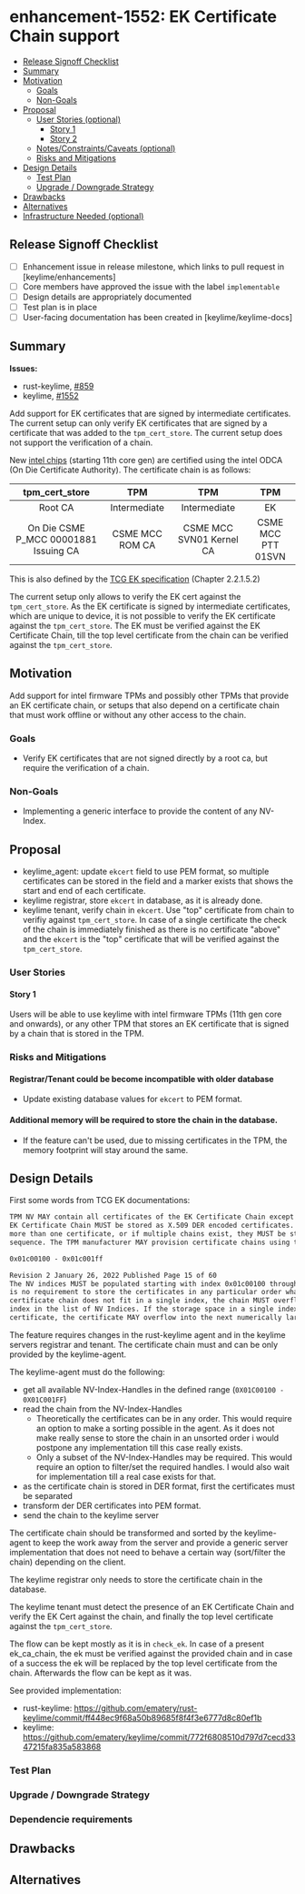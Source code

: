 # enhancement-1552: EK Certificate Chain support

<!-- toc -->
- [Release Signoff Checklist](#release-signoff-checklist)
- [Summary](#summary)
- [Motivation](#motivation)
  - [Goals](#goals)
  - [Non-Goals](#non-goals)
- [Proposal](#proposal)
  - [User Stories (optional)](#user-stories-optional)
    - [Story 1](#story-1)
    - [Story 2](#story-2)
  - [Notes/Constraints/Caveats (optional)](#notesconstraintscaveats-optional)
  - [Risks and Mitigations](#risks-and-mitigations)
- [Design Details](#design-details)
  - [Test Plan](#test-plan)
  - [Upgrade / Downgrade Strategy](#upgrade--downgrade-strategy)
- [Drawbacks](#drawbacks)
- [Alternatives](#alternatives)
- [Infrastructure Needed (optional)](#infrastructure-needed-optional)
<!-- /toc -->

## Release Signoff Checklist

- [ ] Enhancement issue in release milestone, which links to pull request in [keylime/enhancements]
- [ ] Core members have approved the issue with the label `implementable`
- [ ] Design details are appropriately documented
- [ ] Test plan is in place
- [ ] User-facing documentation has been created in [keylime/keylime-docs]

## Summary

**Issues:**
* rust-keylime, [#859](https://github.com/keylime/rust-keylime/issues/859)
* keylime, [#1552](https://github.com/keylime/keylime/issues/1552)

Add support for EK certificates that are signed by intermediate certificates.
The current setup can only verify EK certificates that are signed by a certificate that
was added to the `tpm_cert_store`. The current setup does not support the verification of
a chain.

New [intel chips](https://community.intel.com/t5/Processors/How-to-verify-an-Intel-PTT-endorsement-key-certificate/td-p/1603153/page/2) (starting 11th core gen) are certified using the intel ODCA (On Die Certificate Authority). The certificate chain is as follows:

| tpm_cert_store | TPM | TPM | TPM |
|:--------------:|:---:|:---:|:---:|
|Root CA | Intermediate | Intermediate | EK |
|On Die CSME P_MCC 00001881 Issuing CA| CSME MCC ROM CA | CSME MCC SVN01 Kernel CA | CSME MCC PTT  01SVN |

This is also defined by the [TCG EK specification](https://trustedcomputinggroup.org/wp-content/uploads/TCG-EK-Credential-Profile-V-2.5-R2_published.pdf) (Chapter 2.2.1.5.2)

The current setup only allows to verify the EK cert against the `tpm_cert_store`.
As the EK certificate is signed by intermediate certificates, which are unique to device,
it is not possible to verify the EK certificate against the `tpm_cert_store`. The EK
must be verified against the EK Certificate Chain, till the top level certificate
from the chain can be verified against the `tpm_cert_store`.

## Motivation

Add support for intel firmware TPMs and possibly other TPMs that provide an EK certificate chain,
or setups that also depend on a certificate chain that must work offline or without any other
access to the chain.

### Goals

* Verify EK certificates that are not signed directly by a root ca, but require the verification of a chain.

### Non-Goals

* Implementing a generic interface to provide the content of any NV-Index.

## Proposal

* keylime_agent: update `ekcert` field to use PEM format, so multiple certificates can be stored in the field and a marker exists that shows the start and end of each certificate.
* keylime registrar, store `ekcert` in database, as it is already done.
* keylime tenant, verify chain in `ekcert`. Use "top" certificate from chain to verifiy against `tpm_cert_store`. In case of a single certificate the check of the chain is immediately finished as there is no certificate "above" and the `ekcert` is the "top" certificate that will be verified against the `tpm_cert_store`.


### User Stories

#### Story 1
Users will be able to use keylime with intel firmware TPMs (11th gen core and onwards),
or any other TPM that stores an EK certificate that is signed by a chain that is stored
in the TPM.


### Risks and Mitigations

#### Registrar/Tenant could be become incompatible with older database
* Update existing database values for `ekcert` to PEM format.

#### Additional memory will be required to store the chain in the database.
* If the feature can't be used, due to missing certificates in the TPM, the memory footprint will stay around the same.

## Design Details
First some words from TCG EK documentations:

```txt
TPM NV MAY contain all certificates of the EK Certificate Chain except the Root CA certificate. The
EK Certificate Chain MUST be stored as X.509 DER encoded certificates. If the chain consists of
more than one certificate, or if multiple chains exist, they MUST be stored in NV as a concatenated
sequence. The TPM manufacturer MAY provision certificate chains using the following list of indices:

0x01c00100 - 0x01c001ff

Revision 2 January 26, 2022 Published Page 15 of 60
The NV indices MUST be populated starting with index 0x01c00100 through index 0x01c001ff. There
is no requirement to store the certificates in any particular order whatsoever. If a concatenated
certificate chain does not fit in a single index, the chain MUST overflow to the next numerically larger
index in the list of NV Indices. If the storage space in a single index is insufficient to store the entire
certificate, the certificate MAY overflow into the next numerically larger index in the list of NV Indices.
```

The feature requires changes in the rust-keylime agent and in the keylime servers registrar and tenant. The certificate chain must and can be only provided by the keylime-agent.

The keylime-agent must do the following:
* get all available NV-Index-Handles in the defined range (`0X01C00100 - 0X01C001FF`)
* read the chain from the NV-Index-Handles
  * Theoretically the certificates can be in any order. This would require an option to make a sorting possible in the agent. As it does not make really sense to store the chain in an unsorted order i would postpone any implementation till this case really exists.
  * Only a subset of the NV-Index-Handles may be required. This would require an option to filter/set the required handles. I would also wait for implementation till a real case exists for that.
* as the certificate chain is stored in DER format, first the certificates must be separated
* transform der DER certificates into PEM format.
* send the chain to the keylime server

The certificate chain should be transformed and sorted by the keylime-agent to keep the work
away from the server and provide a generic server implementation that does not need to behave
a certain way (sort/filter the chain) depending on the client.

The keylime registrar only needs to store the certificate chain in the database.

The keylime tenant must detect the presence of an EK Certificate Chain and verify the
EK Cert against the chain, and finally the top level certificate against the `tpm_cert_store`.

The flow can be kept mostly as it is in `check_ek`. In case of a present ek_ca_chain, the ek must be verified against the provided chain and in case of a success the ek will be replaced by the top level certificate from the chain. Afterwards the flow can be kept as it was.

See provided implementation:
* rust-keylime: https://github.com/ematery/rust-keylime/commit/ff448ec9f68a50b89685f8f4f3e6777d8c80ef1b
* keylime: https://github.com/ematery/keylime/commit/772f6808510d797d7cecd3347215fa835a583868

### Test Plan

### Upgrade / Downgrade Strategy

### Dependencie requirements

## Drawbacks

## Alternatives

